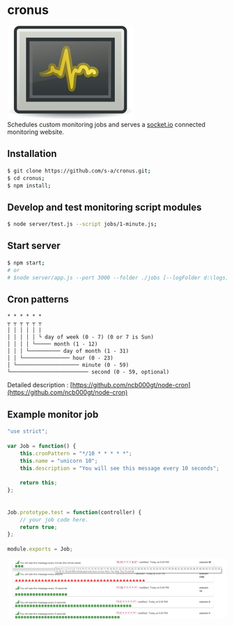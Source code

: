 # cronus
![logo](/logo.png "logo")  
Schedules custom monitoring jobs and serves a [socket.io](http://socket.io/) connected monitoring website.


## Installation
```bash
$ git clone https://github.com/s-a/cronus.git;
$ cd cronus;
$ npm install;
```

## Develop and test monitoring script modules
```bash
$ node server/test.js --script jobs/1-minute.js;
```

## Start server
```bash
$ npm start;
# or
# $node server/app.js --port 3000 --folder ./jobs [--logFolder d:\logs];
```

## Cron patterns

```
* * * * * *
┬ ┬ ┬ ┬ ┬ ┬
│ │ │ │ │ |
│ │ │ │ │ └ day of week (0 - 7) (0 or 7 is Sun)
│ │ │ │ └───── month (1 - 12)
│ │ │ └────────── day of month (1 - 31)
│ │ └─────────────── hour (0 - 23)
│ └──────────────────── minute (0 - 59)
└───────────────────────── second (0 - 59, optional)
```

Detailed description : [https://github.com/ncb000gt/node-cron](https://github.com/ncb000gt/node-cron)

## Example monitor job
```javascript
"use strict";

var Job = function() {
	this.cronPattern = "*/10 * * * * *";
	this.name = "unicorn 10";
	this.description = "You will see this message every 10 seconds";

	return this;
};


Job.prototype.test = function(controller) {
	// your job code here.
	return true;
};

module.exports = Job;
```

![Screenshot](/screenshot.jpg "Screenshot")